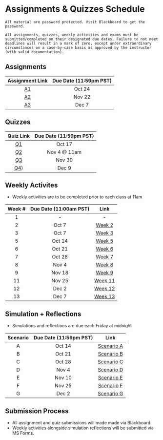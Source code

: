 # Assignments & Quizzes Schedule

```{warning}
All material are password protected. Visit Blackboard to get the password.
```

```{tip}
All assignments, quizzes, weekly activities and exams must be submitted/completed on their designated due dates. Failure to not meet deadlines will result in a mark of zero, except under extraordinary circumstances on a case-by-case basis as approved by the instructor (with valid documentation).
```

## Assignments 

| Assignment Link | Due Date (11:59pm PST) |
|:---------------:|:----------------------:|
|      [A1](https://docs.google.com/document/d/e/2PACX-1vS1lkyV0hx0xxjy5O-XIPby6wF3k9K4uLMq-l4CjjTSZCxVufnkiy7iAEEu0vmit4KeTlnfhtNLT-9b/pub)     |         Oct 24         |
|      [A2](https://jstrieb.github.io/link-lock/#eyJ2IjoiMC4wLjEiLCJlIjoiSXhpVFRUelEyQTIxUlEzMTBMaS91ZzZObjl5NXZ6VkJvL2dsb3dNZ2tSQVFhMllPWHFObzZMUzN2d0JTRk0wN3NnYTI4TGI3alJKL0ZaZ0MrOUpEMUZGaFdBcmdGMWVzZGc5UGYxdkpKMU9nUjZmTGxHYkEvTWVjTzJKNEdIdHFOVGtjQ2VJb3NMU21xcGgzVkVEUVFHenFjRVdyVmxKZEZtc1RGaG55WC80ZUw0USs2QTVzUVhPREduOUpMR3c9IiwiaSI6Im1vUHFDMUZ1VGprNEtmclgifQ==)     |          Nov 22         |
|      [A3](https://jstrieb.github.io/link-lock/#eyJ2IjoiMC4wLjEiLCJlIjoibjVJTEthOTBMS05jZ29hL3grVzl0Q0N2QkIwb015bUR0MWZ5OEI0Q3hobFZ4Q09PbHNIWkM1S1pORDhaUG1QdHRnQnZscktUMDdHTExXUFJxVEIrWFFTZVFqZlNyUFVVWUhQakkxZU53MG9PNER2U2ZkTjNQR0lGblI5ZmFWaG9SWCtCTGs3b3RxTXNnZHNRUEUxR0c5VklGWlVsYkhONlByMXJ3TFk4VWgvZGt3VGtsNEk3b29UL1E0UDllVEE9IiwiaSI6IlJ4MUJ5VFAzMzAwMU02Sk8ifQ==)     |         Dec 7        |

## Quizzes

| Quiz Link | Due Date (11:59pm PST) |
|:---------:|:----------------------:|
|   [Q1](https://jstrieb.github.io/link-lock/#eyJ2IjoiMC4wLjEiLCJlIjoicm9ldXVLZTNWOVcxWXNVRzJEYTg3SDgxbUV0WXdYS0ZYQ1RxakRyUGM1ajhSWTd0cktIVmpmNVlaNTZIVTY2eHJYb0luUE1HWnlseUs0dzdJNEczZlBhWkQ1amhNQXhUcGZjWFo4Y3JXRVRDb0dVdzJib1A2NXphOGhFRHdkMFI2cEsvaHV2cTBGSDcxQWZHSkN4WElQS2tZQVZXSUdwMmNVcTFENlhZTlZjNjhjaGl6U2ZOZzRldWpGN29yaE09IiwiaSI6IlZ2WWVCRk9zK3MwWnYrY0IifQ==)  |         Oct 17         |
|   [Q2](https://jstrieb.github.io/link-lock/#eyJ2IjoiMC4wLjEiLCJlIjoicHExc3hHU00zcU93cm96K21PaDBnbmJ3b0poNXUvd2tSRFY5S2FaODE3RUVGNk10cEd3dndCRC9nM1hpd01WRmFieHZFbk5xbzZxbHZxR2VrSmU0aHZ4Y0pMWVhpMURBTW52cThNaDBzQnBwdlNFSUhjb29HRHdwS1NPd0F0eUZvUzJuK2hwTnQzWUZONkJZdldEZDZGazBnZDZWZ0VQNDJvOUdJS0hMc0QwaTBhVlh5OGdxUERteHpsNVdXSVE9IiwiaSI6IjhWenJkTEdDR0ZPb0lHUVoifQ==)  |         Nov 4 @ 11am       |
|   [Q3](https://jstrieb.github.io/link-lock/#eyJ2IjoiMC4wLjEiLCJlIjoiUzM5N3lEcEJvRklsZ2xZeTZjeEltaUxQbXNaWllSOUVQa0Fyb0RZWWZ2ejdiZlQ5d243VkNOV3pNK1hQYmZCSlN1SEp1M3BLTWw3RWhGbXc5MDVPQVF5OFdyNE9FSnBHWlNPdjJRdnhkZnJBTkp1eFdjdTRaZCtSSVJPWUNOc1dydEcxbGJlT3h3bzRHajlTZHRCTTgxRWxSYkNLclRWWmZZbEx1ckltOEtraFg2Y1N5VERTVFpxR2VFREpFTlk9IiwiaSI6Iml0VkJWQU81b1dVM2lqd2IifQ==)  |         Nov 30         |
|   [Q4](https://jstrieb.github.io/link-lock/#eyJ2IjoiMC4wLjEiLCJlIjoicVYwbnMxQ2RFa0dIbEp1NVZlVnpxSU9nbUVHQWtkbUVTYWh0cnlqMzVUQzQwdm8xSDRsRHJnRHBSQ3dVRzcwVUd4WUg2S29lejUyVllZb0dxUHd6dks1UjV2Tmg5aTVSQzl1bUhHYjFCb0dmMUFQa09PM3BGZzh5SHB3bjJQV3NiWmRmNjZYN0czZDdSZlhLdnZ3K0xyZUhmbGZzaFVYZDN3SGlidFh1NVZnd1Z1a0RnQzJ0VTBNVDFRT1ZuSEE9IiwiaSI6InVtbWdCUlBPVVovdnJ4MU4ifQ==))  |          Dec 9         |

## Weekly Activites

- Weekly activities are to be completed prior to each class at 11am

| Week # | Due Date (11:00am PST) | Link |
|:------:|:----------------------:|:------:|
|    1   |            -           | -|
|    2   |          Oct 7         | [Week 2](https://forms.office.com/r/At2fhkXZLx) |
|    3   |          Oct 7         | [Week 3](https://forms.office.com/r/D3EjFXnfzC) |
|    5   |         Oct 14         | [Week 5](https://forms.office.com/r/kqmgzxpfCi) |
|    6   |         Oct 21         | [Week 6](https://forms.office.com/r/2j4FAVjAew) |
|    7   |         Oct 28         | [Week 7](https://forms.office.com/r/R7yKaXUZRU) | 
|    8   |          Nov 4         | [Week 8](https://forms.office.com/r/zAFP8BKUUv) | 
|    9   |         Nov 18         | [Week 9](https://forms.office.com/r/UCLKdgSdbB) |
|   11   |         Nov 25         | [Week 11](https://forms.office.com/r/aYex2qGj2j) |
|   12   |          Dec 2         | [Week 12](https://forms.office.com/r/kpsQaw07r7) |
|   13   |          Dec 7         | [Week 13](https://forms.office.com/r/b564NLxFi7) |

## Simulation + Reflections 

- Simulations and reflections are due each Friday at midnight

|Scenario| Due Date (11:59pm PST) | Link |
|:------:|:----------------------:|:----:|
|    A   |         Oct 14         | [Scenario A](https://forms.office.com/r/mvTYjXj9pz) |
|    B   |         Oct 21         | [Scenario B](https://forms.office.com/r/FpmXVYy0pg) |
|    C   |         Oct 28         | [Scenario C](https://forms.office.com/r/sdPfVvuwFu) |
|    D   |          Nov 4         | [Scenario D](https://forms.office.com/r/wGNpp17b2b) |
|    E   |         Nov 10         | [Scenario E](https://forms.office.com/r/wsuFJV3quW) |
|    F   |         Nov 25         | [Scenario F](https://forms.office.com/r/rgzx86FMMJ) |
|    G   |          Dec 2         | [Scenario G](https://forms.office.com/r/KGjLR1hUkj) |

## Submission Process

- All assignment and quiz submissions will made made via Blackboard.
- Weekly activities alongside simulation reflections will be submitted via MS Forms.


